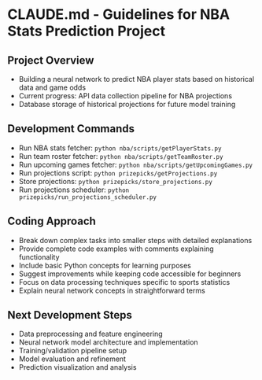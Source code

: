 # CLAUDE.md - Guidelines for NBA Stats Prediction Project

## Project Overview
- Building a neural network to predict NBA player stats based on historical data and game odds
- Current progress: API data collection pipeline for NBA projections
- Database storage of historical projections for future model training

## Development Commands
- Run NBA stats fetcher: `python nba/scripts/getPlayerStats.py`
- Run team roster fetcher: `python nba/scripts/getTeamRoster.py` 
- Run upcoming games fetcher: `python nba/scripts/getUpcomingGames.py`
- Run projections script: `python prizepicks/getProjections.py`
- Store projections: `python prizepicks/store_projections.py`
- Run projections scheduler: `python prizepicks/run_projections_scheduler.py`

## Coding Approach
- Break down complex tasks into smaller steps with detailed explanations
- Provide complete code examples with comments explaining functionality
- Include basic Python concepts for learning purposes
- Suggest improvements while keeping code accessible for beginners
- Focus on data processing techniques specific to sports statistics
- Explain neural network concepts in straightforward terms

## Next Development Steps
- Data preprocessing and feature engineering
- Neural network model architecture and implementation
- Training/validation pipeline setup
- Model evaluation and refinement
- Prediction visualization and analysis